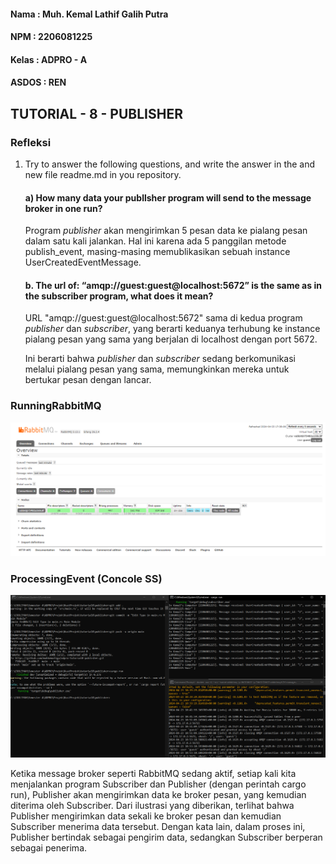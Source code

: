 #### Nama : Muh. Kemal Lathif Galih Putra
#### NPM : 2206081225
#### Kelas : ADPRO - A
#### ASDOS : REN

## TUTORIAL - 8 - PUBLISHER

### Refleksi
1. Try to answer the following questions, and write the answer in the and new file readme.md in
you repository.

    #### a) How many data your publlsher program will send to the message broker in one run?
    
    Program _publisher_ akan mengirimkan 5 pesan data ke pialang pesan dalam satu kali jalankan. Hal ini karena ada 5 panggilan metode publish_event, masing-masing memublikasikan sebuah instance UserCreatedEventMessage.

    #### b. The url of: “amqp://guest:guest@localhost:5672” is the same as in the subscriber program, what does it mean?

    URL "amqp://guest:guest@localhost:5672" sama di kedua program _publisher_ dan _subscriber_, yang berarti keduanya terhubung ke instance pialang pesan yang sama yang berjalan di localhost dengan port 5672. 
    
    Ini berarti bahwa _publisher_ dan _subscriber_ sedang berkomunikasi melalui pialang pesan yang sama, memungkinkan mereka untuk bertukar pesan dengan lancar.

### RunningRabbitMQ
![alt text](assets\RabbitMQ.png)

### ProcessingEvent (Concole SS)
![alt text](assets\ConsoleRunning.png)


Ketika message broker seperti RabbitMQ sedang aktif, setiap kali kita menjalankan program Subscriber dan Publisher (dengan perintah cargo run), Publisher akan mengirimkan data ke broker pesan, yang kemudian diterima oleh Subscriber. Dari ilustrasi yang diberikan, terlihat bahwa Publisher mengirimkan data sekali ke broker pesan dan kemudian Subscriber menerima data tersebut. Dengan kata lain, dalam proses ini, Publisher bertindak sebagai pengirim data, sedangkan Subscriber berperan sebagai penerima.